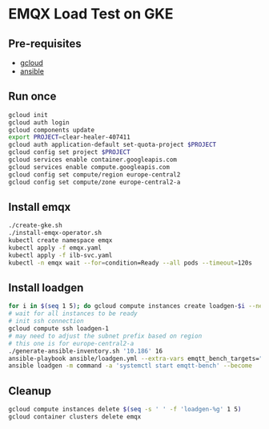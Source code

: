 # EMQX Load Test on GKE

## Pre-requisites

- [gcloud](https://cloud.google.com/sdk/docs/install)
- [ansible](https://docs.ansible.com/ansible/latest/installation_guide/intro_installation.html#installing-and-upgrading-ansible-with-pip)

## Run once

```bash
gcloud init
gcloud auth login
gcloud components update
export PROJECT=clear-healer-407411
gcloud auth application-default set-quota-project $PROJECT
gcloud config set project $PROJECT
gcloud services enable container.googleapis.com
gcloud services enable compute.googleapis.com
gcloud config set compute/region europe-central2
gcloud config set compute/zone europe-central2-a
```

## Install emqx

```bash
./create-gke.sh
./install-emqx-operator.sh
kubectl create namespace emqx
kubectl apply -f emqx.yaml
kubectl apply -f ilb-svc.yaml                                                                                        # debug: kubectl get events --all-namespaces --watch
kubectl -n emqx wait --for=condition=Ready --all pods --timeout=120s
```

## Install loadgen

```bash
for i in $(seq 1 5); do gcloud compute instances create loadgen-$i --network-interface "subnet=default,aliases=10.186.$i.0/28"  --image-project=ubuntu-os-cloud --image-family=ubuntu-2204-lts --machine-type=e2-standard-2 &; done
# wait for all instances to be ready
# init ssh connection
gcloud compute ssh loadgen-1
# may need to adjust the subnet prefix based on region
# this one is for europe-central2-a
./generate-ansible-inventory.sh '10.186' 16
ansible-playbook ansible/loadgen.yml --extra-vars emqtt_bench_targets="$(kubectl -n emqx get svc ilb -o json | jq -r '.status.loadBalancer.ingress[0].ip')"
ansible loadgen -m command -a 'systemctl start emqtt-bench' --become
```

## Cleanup

```bash
gcloud compute instances delete $(seq -s ' ' -f 'loadgen-%g' 1 5)
gcloud container clusters delete emqx
```
